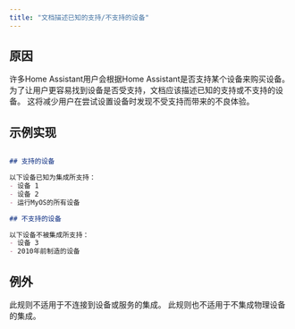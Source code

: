 ```yaml
---
title: "文档描述已知的支持/不支持的设备"
---
```


## 原因

许多Home Assistant用户会根据Home Assistant是否支持某个设备来购买设备。
为了让用户更容易找到设备是否受支持，文档应该描述已知的支持或不支持的设备。
这将减少用户在尝试设置设备时发现不受支持而带来的不良体验。

## 示例实现

```markdown showLineNumbers

## 支持的设备

以下设备已知为集成所支持：
- 设备 1
- 设备 2
- 运行MyOS的所有设备

## 不支持的设备

以下设备不被集成所支持：
- 设备 3
- 2010年前制造的设备
```

## 例外

此规则不适用于不连接到设备或服务的集成。
此规则也不适用于不集成物理设备的集成。